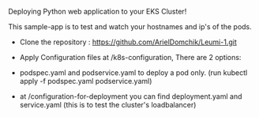 Deploying Python web application to your EKS Cluster!

This sample-app is to test and watch your hostnames and ip's of the pods.

- Clone the repository : https://github.com/ArielDomchik/Leumi-1.git

- Apply Configuration files at /k8s-configuration, There are 2 options:

- podspec.yaml and podservice.yaml to deploy a pod only. (run kubectl apply -f podspec.yaml podservice.yaml)

- at /configuration-for-deployment you can find deployment.yaml and service.yaml (this is to test the cluster's loadbalancer) 

